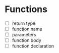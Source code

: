 # Functions

- [ ] return type
- [ ] function name
- [ ] parameters
- [ ] function body
- [ ] function declaration